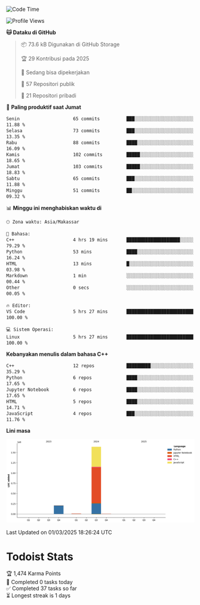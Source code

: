 <!--START_SECTION:waka-->
![Code Time](http://img.shields.io/badge/Code%20Time-119%20hrs%2054%20mins-blue)

![Profile Views](http://img.shields.io/badge/Profil%20dilihat-0-blue)

**🐱 Dataku di GitHub** 

> 📦 73.6 kB Digunakan di GitHub Storage 
 > 
> 🏆 29 Kontribusi pada 2025
 > 
> 💼 Sedang bisa dipekerjakan
 > 
> 📜 57 Repositori publik 
 > 
> 🔑 21 Repositori pribadi 
 > 
📅 **Paling produktif saat Jumat** 

```text
Senin                    65 commits          ███░░░░░░░░░░░░░░░░░░░░░░   11.88 % 
Selasa                   73 commits          ███░░░░░░░░░░░░░░░░░░░░░░   13.35 % 
Rabu                     88 commits          ████░░░░░░░░░░░░░░░░░░░░░   16.09 % 
Kamis                    102 commits         █████░░░░░░░░░░░░░░░░░░░░   18.65 % 
Jumat                    103 commits         █████░░░░░░░░░░░░░░░░░░░░   18.83 % 
Sabtu                    65 commits          ███░░░░░░░░░░░░░░░░░░░░░░   11.88 % 
Minggu                   51 commits          ██░░░░░░░░░░░░░░░░░░░░░░░   09.32 % 
```


📊 **Minggu ini menghabiskan waktu di** 

```text
🕑︎ Zona waktu: Asia/Makassar

💬 Bahasa: 
C++                      4 hrs 19 mins       ████████████████████░░░░░   79.29 % 
Python                   53 mins             ████░░░░░░░░░░░░░░░░░░░░░   16.24 % 
HTML                     13 mins             █░░░░░░░░░░░░░░░░░░░░░░░░   03.98 % 
Markdown                 1 min               ░░░░░░░░░░░░░░░░░░░░░░░░░   00.44 % 
Other                    0 secs              ░░░░░░░░░░░░░░░░░░░░░░░░░   00.05 % 

🔥 Editor: 
VS Code                  5 hrs 27 mins       █████████████████████████   100.00 % 

💻 Sistem Operasi: 
Linux                    5 hrs 27 mins       █████████████████████████   100.00 % 
```

**Kebanyakan menulis dalam bahasa C++** 

```text
C++                      12 repos            █████████░░░░░░░░░░░░░░░░   35.29 % 
Python                   6 repos             ████░░░░░░░░░░░░░░░░░░░░░   17.65 % 
Jupyter Notebook         6 repos             ████░░░░░░░░░░░░░░░░░░░░░   17.65 % 
HTML                     5 repos             ████░░░░░░░░░░░░░░░░░░░░░   14.71 % 
JavaScript               4 repos             ███░░░░░░░░░░░░░░░░░░░░░░   11.76 % 
```



**Lini masa**

![Lines of Code chart](https://raw.githubusercontent.com/yusuf601/yusuf601/main/assets/bar_graph.png)


 Last Updated on 01/03/2025 18:26:24 UTC
<!--END_SECTION:waka-->
# Todoist Stats

<!-- TODO-IST:START -->
🏆  1,474 Karma Points           
🌸  Completed 0 tasks today           
✅  Completed 37 tasks so far           
⏳  Longest streak is 1 days
<!-- TODO-IST:END -->
